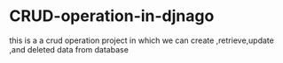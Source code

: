 # CRUD-operation-in-djnago
this is a a crud operation project in which we can create ,retrieve,update ,and deleted data from database
